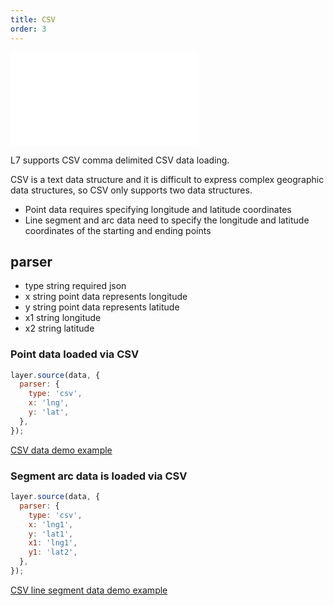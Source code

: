 ```yaml
---
title: CSV
order: 3
---
```


<embed src="@/docs/api/common/style.md"></embed>

L7 supports CSV comma delimited CSV data loading.

CSV is a text data structure and it is difficult to express complex geographic data structures, so CSV only supports two data structures.

* Point data requires specifying longitude and latitude coordinates
* Line segment and arc data need to specify the longitude and latitude coordinates of the starting and ending points

## parser

* type string required json
* x string point data represents longitude
* y string point data represents latitude
* x1 string longitude
* x2 string latitude

### Point data loaded via CSV

```javascript
layer.source(data, {
  parser: {
    type: 'csv',
    x: 'lng',
    y: 'lat',
  },
});
```

[CSV data demo example](/examples/point/bubble#scatter)

### Segment arc data is loaded via CSV

```javascript
layer.source(data, {
  parser: {
    type: 'csv',
    x: 'lng1',
    y: 'lat1',
    x1: 'lng1',
    y1: 'lat2',
  },
});
```

[CSV line segment data demo example](/examples/gallery/basic#arccircle)
